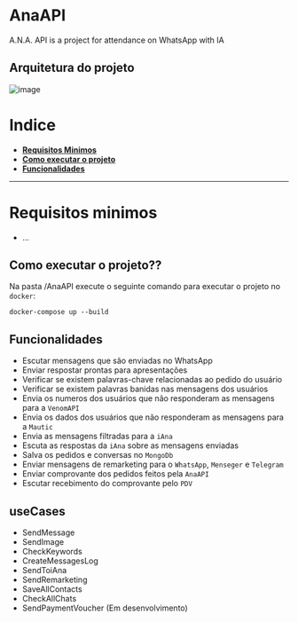 # AnaAPI
 A.N.A. API is a project for attendance on WhatsApp with IA

## Arquitetura do projeto

![image](https://user-images.githubusercontent.com/64012825/214751735-1e7e786d-2105-4381-b97e-43b8211c2855.png)

# Indice
<ul>
    <li><strong><a href="#requisitos_ancora">Requisitos Minimos</a></strong></li>
    <li><strong><a href="#executar">Como executar o projeto</a></strong></li>
    <li><strong><a href="#Funcionalidades">Funcionalidades</a></strong></li>
</ul>

---

<p id="requisitos_ancora"></p>

# Requisitos minimos
- ...


<p id="executar"></p>

## Como executar o projeto??

Na pasta /AnaAPI execute o seguinte comando para executar o projeto no ``docker``:
```
docker-compose up --build
```
<p id="Funcionalidades"></p>

## Funcionalidades
- Escutar mensagens que são enviadas no WhatsApp
- Enviar respostar prontas para apresentações 
- Verificar se existem palavras-chave relacionadas ao pedido do usuário
- Verificar se existem palavras banidas nas mensagens dos usuários
- Envia os numeros dos usuários que não responderam as mensagens para a ``VenomAPI`` 
- Envia os dados dos usuários que não responderam as mensagens para a ``Mautic``
- Envia as mensagens filtradas para a ``iAna``
- Escuta as respostas da ``iAna`` sobre as mensagens enviadas
- Salva os pedidos e conversas no ``MongoDb``
- Enviar mensagens de remarketing para o ``WhatsApp``, ``Menseger`` e ``Telegram``
- Enviar comprovante dos pedidos feitos pela ``AnaAPI``
- Escutar recebimento do comprovante pelo ``PDV``

## useCases
- SendMessage
- SendImage
- CheckKeywords
- CreateMessagesLog
- SendToiAna
- SendRemarketing
- SaveAllContacts
- CheckAllChats
- SendPaymentVoucher (Em desenvolvimento)

